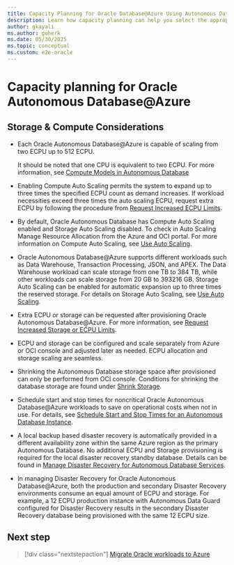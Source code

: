 ```yaml
---
title: Capacity Planning for Oracle Database@Azure Using Autonomous Database Service
description: Learn how capacity planning can help you select the appropriate infrastructure for Oracle workloads on Oracle Autonomous Database@Azure.
author: gkayali
ms.author: guherk
ms.date: 05/30/2025
ms.topic: conceptual
ms.custom: e2e-oracle
---
```


# Capacity planning for Oracle Autonomous Database@Azure

## Storage & Compute Considerations

- Each Oracle Autonomous Database@Azure is capable of scaling from two ECPU up to 512 ECPU. 

    It should be noted that one CPU is equivalent to two ECPU.
For more information, see [Compute Models in Autonomous Database](https://docs.oracle.com/en/cloud/paas/autonomous-database/serverless/adbsb/autonomous-compute-models.html#GUID-7F4EE72A-ABE7-4FC9-B4BE-86802D9AD05A) 
- Enabling Compute Auto Scaling permits the system to expand up to three times the specified ECPU count as demand increases. If workload necessities exceed three times the auto scaling ECPU, request extra ECPU by following the procedure from [Request Increased ECPU Limits](https://docs.oracle.com/en-us/iaas/Content/database-at-azure-autonomous/odadb-managing-autonomous-database-resources-azure.html#GUID-2C088312-BC30-468E-A15A-00740D2818F5). 
- By default, Oracle Autonomous Database has Compute Auto Scaling enabled and Storage Auto Scaling disabled. 
To check in Auto Scaling Manage Resource Allocation from the Azure and OCI portal. For more information on Compute Auto Scaling, see [Use Auto Scaling](https://docs.oracle.com/en/cloud/paas/autonomous-database/serverless/adbsb/autonomous-auto-scale.html#GUID-27FAB1C1-B09F-4A7A-9FB9-5CB8110F7141). 
- Oracle Autonomous Database@Azure supports different workloads such as Data Warehouse, Transaction Processing, JSON, and APEX. 
The Data Warehouse workload can scale storage from one TB to 384 TB, while other workloads can scale storage from 20 GB to 393216 GB. 
Storage Auto Scaling can be enabled for automatic expansion up to three times the reserved storage. For details on Storage Auto Scaling, see [Use Auto Scaling](https://docs.oracle.com/en/cloud/paas/autonomous-database/serverless/adbsb/autonomous-auto-scale.html#GUID-27FAB1C1-B09F-4A7A-9FB9-5CB8110F7141). 
- Extra ECPU or storage can be requested after provisioning Oracle Autonomous Database@Azure. For more information, see [Request Increased Storage or ECPU Limits](https://docs.oracle.com/en-us/iaas/Content/database-at-azure-autonomous/odadb-managing-autonomous-database-resources-azure.html#GUID-2C088312-BC30-468E-A15A-00740D2818F5).
- ECPU and storage can be configured and scale separately from Azure or OCI console and adjusted later as needed. ECPU allocation and storage scaling are seamless.  
- Shrinking the Autonomous Database storage space after provisioned can only be performed from OCI console. Conditions for shrinking the database storage are found under [Shrink Storage](https://docs.oracle.com/en/cloud/paas/autonomous-database/serverless/adbsb/autonomous-auto-scale.html#GUID-3EE6FBB5-58D5-477E-8EDE-0BDEAC99FA85). 
- Schedule start and stop times for noncritical Oracle Autonomous Database@Azure workloads to save on operational costs when not in use. For details, see [Schedule Start and Stop Times for an Autonomous Database Instance](https://docs.oracle.com/en/cloud/paas/autonomous-database/serverless/adbsb/autonomous-auto-stop-start.html).
-  A local backup based disaster recovery is automatically provided in a different availability zone within the same Azure region as the primary Autonomous Database. No additional ECPU and Storage provisioning is required for the local disaster recovery standby database. Details can be found in [Manage Disaster Recovery for Autonomous Database Services](https://docs.oracle.com/en-us/iaas/Content/database-at-azure-autonomous/odadb-managing-autonomous-database-resources-azure.html#GUID-55B688D8-17DE-4CD9-9810-7A480532D6AE). 
- In managing Disaster Recovery for Oracle Autonomous Database@Azure, both the production and secondary Disaster Recovery environments consume an equal amount of ECPU and storage. For example, a 12 ECPU production instance with Autonomous Data Guard configured for Disaster Recovery results in the secondary Disaster Recovery database being provisioned with the same 12 ECPU size. 

## Next step

> [!div class="nextstepaction"]
> [Migrate Oracle workloads to Azure](./oracle-migration-planning.md)
